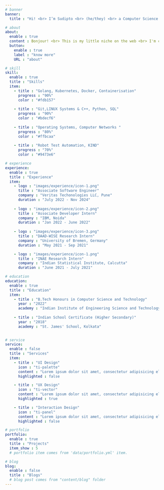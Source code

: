 ```yaml
---
# banner
banner:
  title : "Hi! <br> I’m Sudipto <br> (he/they) <br> a Computer Science Engineer"

# about
about:
  enable : true
  content : Bonjour! <br> This is my little niche on the web <br> I'm currently located in Pune, and was previously working as a Software Engineer for Veritas Technologies LLC.<br> I hail from the city of Kolkata, and have completed my Bachelors in Technology from the Indian Institute of Engineering Science and Technology, Shibpur (erstwhile BE College, Shibpur) the third oldest engineering college of my country.<br> My Resume can be found [here](https://sudipto-g.github.io/SudiptoGhosh_Resume_Nov25.pdf)
  button:
    enable : true
    label : "know more"
    URL : "about"

# skill
skill:
  enable : true
  title : "Skills"
  item:
    - title : "Golang, Kubernetes, Docker, Containerisation"
      progress : "90%"
      color : "#fdb157"
      
    - title : "Git,LINUX Systems & C++, Python, SQL"
      progress : "90%"
      color : "#bdecf6"
      
    - title : "Operating Systems, Computer Networks "
      progress : "80%"
      color : "#ffbcaa"
      
    - title : "Robot Test Automation, KIND"
      progress : "70%"
      color : "#9473e6"

# experience
experience:
  enable : true
  title : "Experience"
  item: 
    - logo : "images/experience/icon-1.png"
      title : "Associate Software Engineer"
      company : "Veritas Techonologies LLC, Pune"
      duration : "July 2022 - Nov 2024"
      
    - logo : "images/experience/icon-2.png"
      title : "Associate Developer Intern"
      company : "IBM, Noida"
      duration : "Jan 2022 - June 2022"
      
    - logo : "images/experience/icon-3.png"
      title : "DAAD-WISE Research Intern"
      company : "University of Bremen, Germany"
      duration : "May 2021 - Sep 2021"

    - logo : "images/experience/icon-1.png"
      title : "INAE Research Intern"
      company : "Indian Statistical Institute, Calcutta"
      duration : "June 2021 - July 2021"

# education
education:
  enable : true
  title : "Education"
  item:
    - title : "B.Tech Honours in Computer Science and Technology"
      year : "2022"
      academy : "Indian Institute of Engineering Science and Technology, Shibpur"
      
    - title : "Indian School Certificate (Higher Secondary)"
      year : "2018"
      academy : "St. James' School, Kolkata"
      

# service
service:
  enable : false
  title : "Services"
  item:
    - title : "UI Design"
      icon : "ti-palette"
      content : "Lorem ipsum dolor sit amet, consectetur adipisicing elit, sed do eiusmod tempor incididunt ut labore et dolore magna aliqua."
      highlighted : false

    - title : "UX Design"
      icon : "ti-vector"
      content : "Lorem ipsum dolor sit amet, consectetur adipisicing elit, sed do eiusmod tempor incididunt ut labore et dolore magna aliqua."
      highlighted : true

    - title : "Interaction Design"
      icon : "ti-panel"
      content : "Lorem ipsum dolor sit amet, consectetur adipisicing elit, sed do eiusmod tempor incididunt ut labore et dolore magna aliqua."
      highlighted : false

# portfolio
portfolio:
  enable : true
  title : "Projects"
  item_show : 5
  # portfolio item comes from 'data/portfolio.yml' item.

# blog
blog:
  enable : false
  title : "Blogs"
  # blog post comes from "content/blog" folder
---
```

